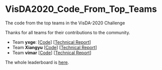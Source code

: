 # VisDA2020_Code_From_Top_Teams
The code from the top teams in the VisDA-2020 Challenge

Thanks for all teams for their contributions to the community.

 - Team **yxge**: [[Code](https://github.com/yxgeee/VisDA-ECCV20)] [[Technical Report](https://github.com/Simon4Yan/VisDA2020_Code_From_Top_Teams/tree/master/Technical_reports/yxge.pdf)]
 - Team **Xiangyu** [[Code](https://github.com/Xiangyu-CAS/Yet-Another-reid-baseline)] [[Technical Report](https://github.com/Simon4Yan/VisDA2020_Code_From_Top_Teams/tree/master/Technical_reports/xiangyu.pdf)]
 - Team **vimar** [[Code](https://github.com/vimar-gu/Bias-Eliminate-DA-ReID)] [[Technical Report](https://github.com/Simon4Yan/VisDA2020_Code_From_Top_Teams/tree/master/Technical_reports/vimar.pdf)]


The whole leaderboard is [here](https://competitions.codalab.org/competitions/24664#results).
